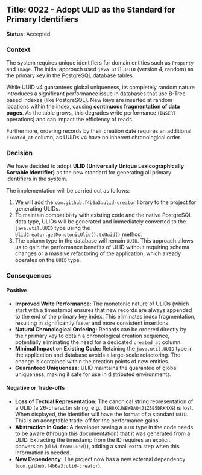 ## **Title:** 0022 - Adopt ULID as the Standard for Primary Identifiers

**Status:** Accepted

### Context

The system requires unique identifiers for domain entities such as `Property` and `Image`. The initial approach used `java.util.UUID` (version 4, random) as the primary key in the PostgreSQL database tables.

While UUID v4 guarantees global uniqueness, its completely random nature introduces a significant performance issue in databases that use B-Tree-based indexes (like PostgreSQL). New keys are inserted at random locations within the index, causing **continuous fragmentation of data pages**. As the table grows, this degrades write performance (`INSERT` operations) and can impact the efficiency of reads.

Furthermore, ordering records by their creation date requires an additional `created_at` column, as UUIDs v4 have no inherent chronological order.

### Decision

We have decided to adopt **ULID (Universally Unique Lexicographically Sortable Identifier)** as the new standard for generating all primary identifiers in the system.

The implementation will be carried out as follows:
1.  We will add the `com.github.f4b6a3:ulid-creator` library to the project for generating ULIDs.
2.  To maintain compatibility with existing code and the native PostgreSQL data type, ULIDs will be generated and immediately converted to the `java.util.UUID` type using the `UlidCreator.getMonotonicUlid().toUuid()` method.
3.  The column type in the database will remain `UUID`. This approach allows us to gain the performance benefits of ULID without requiring schema changes or a massive refactoring of the application, which already operates on the `UUID` type.

### Consequences

#### Positive
- **Improved Write Performance:** The monotonic nature of ULIDs (which start with a timestamp) ensures that new records are always appended to the end of the primary key index. This eliminates index fragmentation, resulting in significantly faster and more consistent insertions.
- **Natural Chronological Ordering:** Records can be ordered directly by their primary key to obtain a chronological creation sequence, potentially eliminating the need for a dedicated `created_at` column.
- **Minimal Impact on Existing Code:** Retaining the `java.util.UUID` type in the application and database avoids a large-scale refactoring. The change is contained within the creation points of new entities.
- **Guaranteed Uniqueness:** ULID maintains the guarantee of global uniqueness, making it safe for use in distributed environments.

#### Negative or Trade-offs
- **Loss of Textual Representation:** The canonical string representation of a ULID (a 26-character string, e.g., `01H8XGJWBWBAQ4J1Z5B5DRK4XG`) is lost. When displayed, the identifier will have the format of a standard `UUID`. This is an acceptable trade-off for the performance gains.
- **Abstraction in Code:** A developer seeing a `UUID` type in the code needs to be aware (through this documentation) that it was generated from a ULID. Extracting the timestamp from the ID requires an explicit conversion (`Ulid.from(uuid)`), adding a small extra step when this information is needed.
- **New Dependency:** The project now has a new external dependency (`com.github.f4b6a3:ulid-creator`).